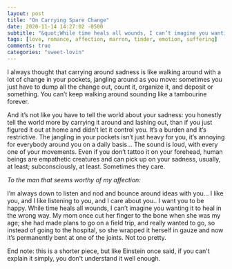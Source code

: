 ```yaml
---
layout: post
title: "On Carrying Spare Change"
date: 2020-11-14 14:27:02 -0500
subtitle: "&quot;While time heals all wounds, I can’t imagine you wanting it to heal in the wrong way.&quot;"
tags: [love, romance, affection, marron, tinder, emotion, suffering]
comments: true
categories: "sweet-lovin"
---
```

I always thought that carrying around sadness is like walking around with a lot of change in your pockets, jangling around as you move: sometimes you just have to dump all the change out, count it, organize it, and deposit or something. You can’t keep walking around sounding like a tambourine forever.<!-- more -->

And it’s not like you have to tell the world about your sadness: you honestly tell the world more by carrying it around and lashing out, than if you just figured it out at home and didn’t let it control you. It’s a burden and it’s restrictive. The jangling in your pockets isn’t just heavy for you, it’s annoying for everybody around you on a daily basis… The sound is loud, with every one of your movements. Even if you don’t tattoo it on your forehead, human beings are empathetic creatures and can pick up on your sadness, usually, at least; subconsciously, at least. Sometimes they care.

<i>To the man that seems worthy of my affection:</i>

I’m always down to listen and nod and bounce around ideas with you... I like you, and I like listening to you, and I care about you.. I want you to be happy. While time heals all wounds, I can’t imagine you wanting it to heal in the wrong way. My mom once cut her finger to the bone when she was my age; she had made plans to go on a field trip, and really wanted to go, so instead of going to the hospital, so she wrapped it herself in gauze and now it’s permanently bent at one of the joints. Not too pretty.

End note: this is a shorter piece, but like Einstein once said, if you can't explain it simply, you don't understand it well enough.